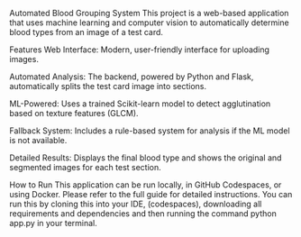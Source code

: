 Automated Blood Grouping System
This project is a web-based application that uses machine learning and computer vision to automatically determine blood types from an image of a test card.

Features
Web Interface: Modern, user-friendly interface for uploading images.

Automated Analysis: The backend, powered by Python and Flask, automatically splits the test card image into sections.

ML-Powered: Uses a trained Scikit-learn model to detect agglutination based on texture features (GLCM).

Fallback System: Includes a rule-based system for analysis if the ML model is not available.

Detailed Results: Displays the final blood type and shows the original and segmented images for each test section.

How to Run
This application can be run locally, in GitHub Codespaces, or using Docker. Please refer to the full guide for detailed instructions.
You can run this by cloning this into your IDE, (codespaces), downloading all requirements and dependencies and then running the command python app.py in your terminal.
